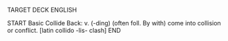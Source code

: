 TARGET DECK
ENGLISH

START
Basic
Collide
Back: v. (-ding) (often foll. By with) come into collision or conflict. [latin collido -lis- clash]
END
